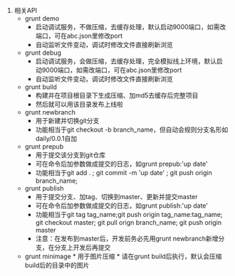 1.	相关API
	*	grunt demo
		*	启动调试服务，不做压缩，去缓存处理，默认启动9000端口，如需改端口，可在abc.json里修改port
		*	自动监听文件变动，调试时修改文件直接刷新浏览
	*	grunt debug
		*	启动调试服务，会做压缩，去缓存处理，完全模拟线上环境，默认启动9000端口，如需改端口，可在abc.json里修改port
		*	自动监听文件变动，调试时修改文件直接刷新浏览
	*	grunt build
		*	构建并在项目根目录下生成压缩、加md5去缓存后完整项目
		*	然后就可以用该目录发布上线啦
	*	grunt newbranch
		*	用于新建并切换git分支
		*	功能相当于git checkout -b branch_name，但自动会规则分支名形如daily/0.0.1自加
	*	grunt prepub
		*	用于提交该分支到git仓库
		*	可在命令后加参数做成提交的日志，如grunt prepub:'up date'
		*	功能相当于git add . ; git commit -m 'up date' ; git push origin branch_name;
	*	grunt publish
		*	用于提交分支、加tag、切换到master、更新并提交master
		*	可在命令后加参数做成提交的日志，如grunt publish:'up date'
		*	功能相当于git tag tag_name;git push origin tag_name:tag_name; git checkout master; git pull orign branch_name; git push origin master
		*	注意：在发布到master后，开发前务必先用grunt newbranch新增分支，在分支上开发后再提交
    *   grunt minimage
            *   用于图片压缩
            *   请在grunt build后执行，默认会压缩build后的目录中的图片